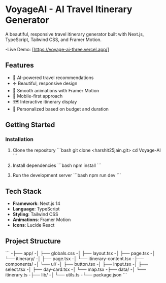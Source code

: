 # VoyageAI - AI Travel Itinerary Generator

A beautiful, responsive travel itinerary generator built with Next.js, TypeScript, Tailwind CSS, and Framer Motion.

-Live Demo: [https://voyage-ai-three.vercel.app/]

## Features

- 🤖 AI-powered travel recommendations
- ✈️ Beautiful, responsive design
- 🎨 Smooth animations with Framer Motion
- 📱 Mobile-first approach
- 🗺️ Interactive itinerary display
- 🎯 Personalized based on budget and duration

## Getting Started

### Installation

1. Clone the repository
\`\`\`bash
git clone <harshit25jain.git>
cd Voyage-AI
\`\`\`

2. Install dependencies
\`\`\`bash
npm install
\`\`\`

3. Run the development server
\`\`\`bash
npm run dev
\`\`\`

   
## Tech Stack

- **Framework**: Next.js 14
- **Language**: TypeScript
- **Styling**: Tailwind CSS
- **Animations**: Framer Motion
- **Icons**: Lucide React

## Project Structure

\`\`\`
-├── app/
-│   ├── globals.css
-│   ├── layout.tsx
-│   ├── page.tsx
-│   └── itinerary/
-│       ├── page.tsx
-│       └── itinerary-content.tsx
-├── components/
-│   └── ui/
-│       ├── button.tsx
-│       ├── input.tsx
-│       ├── select.tsx
-│       ├── day-card.tsx
-│       └── map.tsx
-├── data/
-│   └── itinerary.ts
-├── lib/
-│   └── utils.ts
-└── package.json
\`\`\`


